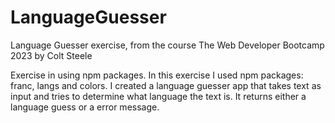 # LanguageGuesser

Language Guesser exercise, from the course The Web Developer Bootcamp 2023 by Colt Steele

Exercise in using npm packages. 
In this exercise I used npm packages: franc, langs and colors. I created a language guesser app that takes text as input and tries to determine what language the text is. It returns either a language guess or a error message.
